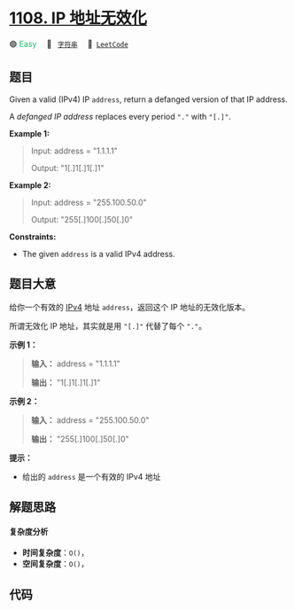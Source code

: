 # [1108. IP 地址无效化](https://leetcode.com/problems/defanging-an-ip-address)

🟢 <font color=#15bd66>Easy</font>&emsp; 🔖&ensp; [`字符串`](/leetcode/outline/tag/string.md)&emsp; 🔗&ensp;[`LeetCode`](https://leetcode.com/problems/defanging-an-ip-address)

## 题目

Given a valid (IPv4) IP `address`, return a defanged version of that IP
address.

A _defanged  IP address_ replaces every period `"."` with `"[.]"`.



**Example 1:**

> Input: address = "1.1.1.1"
> 
> Output: "1[.]1[.]1[.]1"

**Example 2:**

> Input: address = "255.100.50.0"
> 
> Output: "255[.]100[.]50[.]0"

**Constraints:**

  * The given `address` is a valid IPv4 address.


## 题目大意

给你一个有效的 [IPv4](https://baike.baidu.com/item/IPv4) 地址 `address`，返回这个 IP
地址的无效化版本。

所谓无效化 IP 地址，其实就是用 `"[.]"` 代替了每个 `"."`。



**示例 1：**

> 
> 
> 
> 
> 
> **输入：** address = "1.1.1.1"
> 
> **输出：** "1[.]1[.]1[.]1"
> 
> 

**示例 2：**

> 
> 
> 
> 
> 
> **输入：** address = "255.100.50.0"
> 
> **输出：** "255[.]100[.]50[.]0"
> 
> 



**提示：**

  * 给出的 `address` 是一个有效的 IPv4 地址


## 解题思路

#### 复杂度分析

- **时间复杂度**：`O()`，
- **空间复杂度**：`O()`，

## 代码

```javascript

```